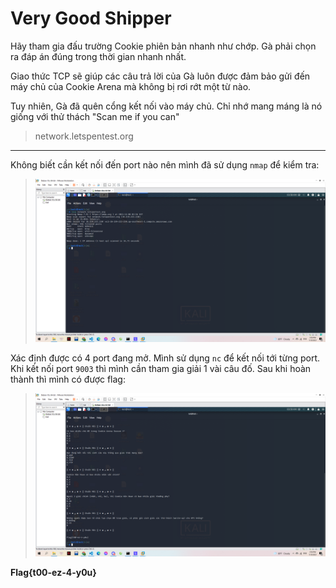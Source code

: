 # Very Good Shipper

Hãy tham gia đấu trường Cookie phiên bản nhanh như chớp. Gà phải chọn ra đáp án đúng trong thời gian nhanh nhất.

Giao thức TCP sẽ giúp các câu trả lời của Gà luôn được đảm bảo gửi đến máy chủ của Cookie Arena mà không bị rơi rớt một từ nào.

Tuy nhiên, Gà đã quên cổng kết nối vào máy chủ. Chỉ nhớ mang máng là nó giống với thử thách "Scan me if you can"

> network.letspentest.org

---

Không biết cần kết nối đến port nào nên mình đã sử dụng `nmap` để kiểm tra:

> ![](1.png)

Xác định được có 4 port đang mở. Mình sử dụng `nc` để kết nối tới từng port. Khi kết nối port `9003` thì mình cần tham gia giải 1 vài câu đố. Sau khi hoàn thành thì mình có được flag:

> ![](2.png)

**Flag{t00-ez-4-y0u}**
